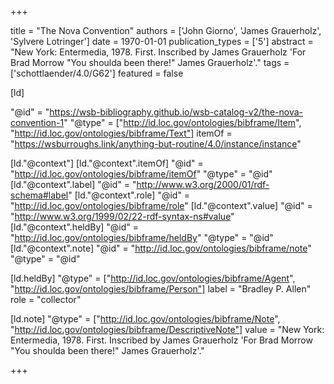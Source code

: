 +++

title = "The Nova Convention"
authors = ['John Giorno', 'James Grauerholz', 'Sylvere Lotringer']
date = 1970-01-01
publication_types = ['5']
abstract = "New York: Entermedia, 1978. First. Inscribed by James Grauerholz 'For Brad Morrow \"You shoulda been there!\" James Grauerholz'."
tags = ['schottlaender/4.0/G62']
featured = false

[ld]

"@id" = "https://wsb-bibliography.github.io/wsb-catalog-v2/the-nova-convention-1"
"@type" = ["http://id.loc.gov/ontologies/bibframe/Item", "http://id.loc.gov/ontologies/bibframe/Text"]
itemOf = "https://wsburroughs.link/anything-but-routine/4.0/instance/instance"

[ld."@context"]
    [ld."@context".itemOf]
    "@id" = "http://id.loc.gov/ontologies/bibframe/itemOf"
    "@type" = "@id"
    [ld."@context".label]
    "@id" = "http://www.w3.org/2000/01/rdf-schema#label"
    [ld."@context".role]
    "@id" = "http://id.loc.gov/ontologies/bibframe/role"
    [ld."@context".value]
    "@id" = "http://www.w3.org/1999/02/22-rdf-syntax-ns#value"
    [ld."@context".heldBy]
    "@id" = "http://id.loc.gov/ontologies/bibframe/heldBy"
    "@type" = "@id"
    [ld."@context".note]
    "@id" = "http://id.loc.gov/ontologies/bibframe/note"
    "@type" = "@id"

[ld.heldBy]
"@type" = ["http://id.loc.gov/ontologies/bibframe/Agent", "http://id.loc.gov/ontologies/bibframe/Person"]
label = "Bradley P. Allen"
role = "collector"

[ld.note]
"@type" = ["http://id.loc.gov/ontologies/bibframe/Note", "http://id.loc.gov/ontologies/bibframe/DescriptiveNote"]
value = "New York: Entermedia, 1978. First. Inscribed by James Grauerholz 'For Brad Morrow \"You shoulda been there!\" James Grauerholz'."

+++
